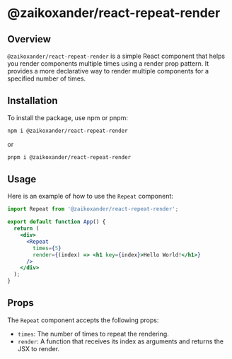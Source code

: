 # @zaikoxander/react-repeat-render

## Overview

`@zaikoxander/react-repeat-render` is a simple React component that helps you render components multiple times using a render prop pattern. It provides a more declarative way to render multiple components for a specified number of times.

## Installation

To install the package, use npm or pnpm:

```sh
npm i @zaikoxander/react-repeat-render
```
or
```sh
pnpm i @zaikoxander/react-repeat-render
```

## Usage

Here is an example of how to use the `Repeat` component:

```jsx
import Repeat from '@zaikoxander/react-repeat-render';

export default function App() {
  return (
    <div>
      <Repeat
        times={5}
        render={(index) => <h1 key={index}>Hello World!</h1>}
      />
    </div>
  );
}
```

## Props

The `Repeat` component accepts the following props:

- `times`: The number of times to repeat the rendering.
- `render`: A function that receives its index as arguments and returns the JSX to render.
